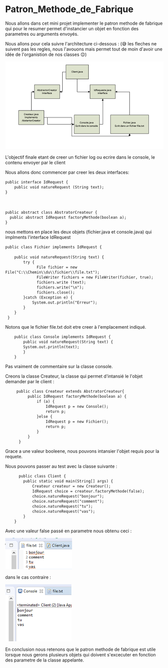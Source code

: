 # Patron_Methode_de_Fabrique

Nous allons dans cet mini projet implementer le patron methode de fabrique qui pour le resumer permet d'instancier un objet en fonction des
parametres ou arguments envoyés.

Nous allons pour cela suivre l'architecture ci-dessous : (:sweat_smile: les fleches ne suivent pas les regles, nous l'avouons mais 
permet tout de moin d'avoir une idée de l'organistion de nos classes :relieved:)

![alt tag](https://github.com/Kabore-Donatien-Gueswende/Patron_Methode_de_Fabrique/blob/master/img/Architecteur%20simplifier.PNG)

L'objectif finale etant de creer un fichier log ou ecrire dans le console, le contenu envoyer par le client

Nous allons donc commencer par creer les deux interfaces: 


    public interface IdRequest {
        public void natureRequest (String text);
    }



    public abstract class AbstratorCreateur {
      public abstract IdRequest factoryMethode(boolean a);
    }
    
nous mettons en place les deux objets (fichier.java et console.java) qui implments l'interface IdRequest
    
    public class Fichier implements IdRequest {

        public void natureRequest(String text) {
            try {
                  File fichier = new File("C:\\Chemin\\du\\fichier\\file.txt");
                  FileWriter fichiers = new FileWriter(fichier, true);
                  fichiers.write (text);
                  fichiers.write("\n");
                  fichiers.close();           
            }catch (Exception e) {
                System.out.println("Erreur");
            }
        }
     }
     
Notons que le fichier file.txt doit etre creer à l'emplacement indiqué.
     
     
        public class Console implements IdRequest {
            public void natureRequest(String text) {
            System.out.println(text);
            }
        }
      
Pas vraiment de commentaire sur la classe console.
   
Creons la classe Createur, la classe qui permet d'intansié le l'objet demander par le client : 
   
         public class Createur extends AbstratorCreateur{
              public IdRequest factoryMethode(boolean a) {
                  if (a) {
                      IdRequest p = new Console();
                      return p;
                  }else {
                      IdRequest p = new Fichier();
                      return p;
                  }
              }
          }
      
  Grace a une valeur booleene, nous pouvons intansier l'objet requis pour la requete.
  
  Nous pouvons passer au test avec la classe suivante :
  
          public class Client {
            public static void main(String[] args) {
                Createur createur = new Createur();
                IdRequest choice = createur.factoryMethode(false);
                choice.natureRequest("bonjour");
                choice.natureRequest("comment");
                choice.natureRequest("tu");
                choice.natureRequest("vas");
            }
        }
  
  
  Avec une valeur false passé en parametre nous obtenu ceci :
  
  ![alt tag](https://github.com/Kabore-Donatien-Gueswende/Patron_Methode_de_Fabrique/blob/master/img/resultat%20fichierLog.PNG)
  
  dans le cas contraire :
  
  ![alt tag](https://github.com/Kabore-Donatien-Gueswende/Patron_Methode_de_Fabrique/blob/master/img/resultat%20console.PNG)
  
  
  En conclusion nous retenons que le patron methode de fabrique est utile lorsque nous gerons plusieurs objets qui doivent s'excecuter
  en fonction des parametre de la classe appelante.
